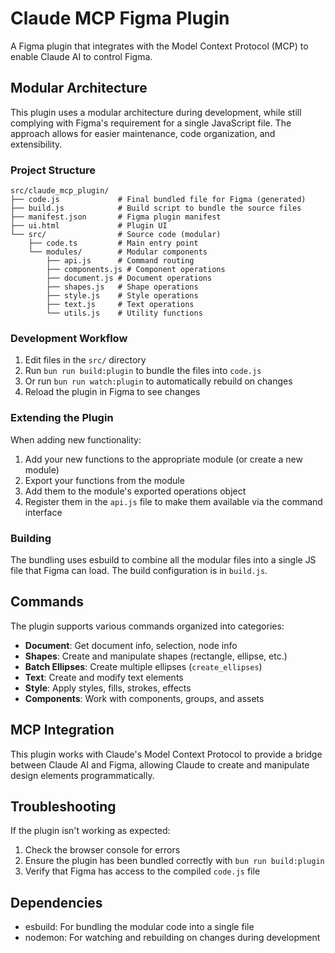 # Claude MCP Figma Plugin

A Figma plugin that integrates with the Model Context Protocol (MCP) to enable Claude AI to control Figma.

## Modular Architecture

This plugin uses a modular architecture during development, while still complying with Figma's requirement for a single JavaScript file. The approach allows for easier maintenance, code organization, and extensibility.

### Project Structure

```
src/claude_mcp_plugin/
├── code.js             # Final bundled file for Figma (generated)
├── build.js            # Build script to bundle the source files
├── manifest.json       # Figma plugin manifest
├── ui.html             # Plugin UI
└── src/                # Source code (modular)
    ├── code.ts         # Main entry point
    └── modules/        # Modular components
        ├── api.js      # Command routing
        ├── components.js # Component operations
        ├── document.js # Document operations
        ├── shapes.js   # Shape operations
        ├── style.js    # Style operations
        ├── text.js     # Text operations
        └── utils.js    # Utility functions
```

### Development Workflow

1. Edit files in the `src/` directory
2. Run `bun run build:plugin` to bundle the files into `code.js`
3. Or run `bun run watch:plugin` to automatically rebuild on changes
4. Reload the plugin in Figma to see changes

### Extending the Plugin

When adding new functionality:

1. Add your new functions to the appropriate module (or create a new module)
2. Export your functions from the module
3. Add them to the module's exported operations object
4. Register them in the `api.js` file to make them available via the command interface

### Building

The bundling uses esbuild to combine all the modular files into a single JS file that Figma can load. The build configuration is in `build.js`.

## Commands

The plugin supports various commands organized into categories:

- **Document**: Get document info, selection, node info
- **Shapes**: Create and manipulate shapes (rectangle, ellipse, etc.)
- **Batch Ellipses**: Create multiple ellipses (`create_ellipses`)
- **Text**: Create and modify text elements
- **Style**: Apply styles, fills, strokes, effects
- **Components**: Work with components, groups, and assets

## MCP Integration

This plugin works with Claude's Model Context Protocol to provide a bridge between Claude AI and Figma, allowing Claude to create and manipulate design elements programmatically.

## Troubleshooting

If the plugin isn't working as expected:

1. Check the browser console for errors
2. Ensure the plugin has been bundled correctly with `bun run build:plugin`
3. Verify that Figma has access to the compiled `code.js` file

## Dependencies

- esbuild: For bundling the modular code into a single file
- nodemon: For watching and rebuilding on changes during development
